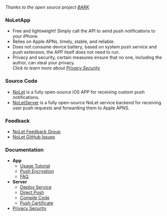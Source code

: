 *Thanks to the open source project [BARK](https://github.com/Finb/Bark)*
### NoLetApp <!-- {docsify-ignore-all} -->
- Free and lightweight! Simply call the API to send push notifications to your iPhone.
- Relies on Apple APNs, timely, stable, and reliable.
- Does not consume device battery, based on system push service and push extension, the APP itself does not need to run.
- Privacy and security, certain measures ensure that no one, including the author, can steal your privacy.<br>*Click to learn more about [Privacy Security](/privacy)*


### Source Code
- [NoLet](https://github.com/sunvc/NoLet) is a fully open-source iOS APP for receiving custom push notifications.
- [NoLetServer](https://github.com/sunvc/NoLets) is a fully open-source NoLet service backend for receiving user push requests and forwarding them to Apple APNS.

### Feedback
- [NoLet Feedback Group](https://t.me/PushToMe)
- [NoLet GitHub Issues](https://github.com/sunvc/NoLet/issues)


### Documentation
- **App**
  - [Usage Tutorial](/en-us/tutorial)
  - [Push Encryption](/en-us/encryption)
  - [FAQ](/en-us/faq)
- **Server**
  - [Deploy Service](/en-us/deploy)
  - [Direct Push](/en-us/apns)
  - [Compile Code](/en-us/build)
  - [Push Certificate](/en-us/cert)
- [Privacy Security](/en-us/privacy)

